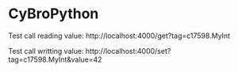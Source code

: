 # CyBroPython

Test call reading value:
http://localhost:4000/get?tag=c17598.MyInt

Test call writting value:
http://localhost:4000/set?tag=c17598.MyInt&value=42